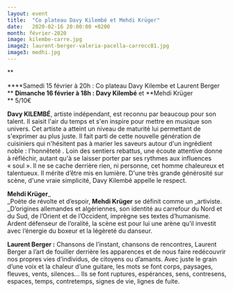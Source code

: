 ```yaml
---
layout: event
title:  "Co plateau Davy Kilembé et Mehdi Krüger"
date:   2020-02-16 20:00:00 +0200
month: février-2020
image: kilembe-carre.jpg
image2: laurent-berger-valeria-pacella-carrecc81.jpg
image3: medhi.jpg
---
```


**




****Samedi 15 février à 20h : Co plateau Davy Kilembe et Laurent Berger  ** **Dimanche 16 février à 18h : Davy Kilembé** et **Mehdi Krüger  
** 5/10€

**Davy KILEMBÉ**, artiste indépendant, est reconnu par beaucoup pour son talent. Il saisit l'air du temps et s'en inspire pour mettre en musique son univers. Cet artiste a atteint un niveau de maturité lui permettant de s'exprimer au plus juste. Il fait parti de cette nouvelle génération de cuisiniers qui n'hésitent pas à marier les saveurs autour d'un ingrédient noble : l'honnêteté . Loin des sentiers rebattus, une écoute attentive donne à réfléchir, autant qu'à se laisser porter par ses rythmes aux influences « soul ». Il ne se cache derrière rien, ni personne, cet homme chaleureux et talentueux. Il mérite d’être mis en lumière. D'une très grande générosité sur scène, d'une vraie simplicité, Davy Kilembé appelle le respect.   



**Mehdi Krüger**_<br /> _Poète de révolte et d’espoir, **Mehdi Krüger** se définit comme un _artiviste. _D’origines allemandes et algériennes, son identité au carrefour du Nord et du Sud, de l’Orient et de l’Occident, imprègne ses textes d’humanisme. Ardent défenseur de l’oralité, la scène est pour lui une arène qu’il investit avec l’énergie du boxeur et la légèreté du danseur. 



**Laurent Berger :** Chansons de l’instant, chansons de rencontres, Laurent Berger a l’art de fouiller derrière les apparences et de nous faire redécouvrir nos propres vies d’individus, de citoyens ou d’amants. Avec juste le grain d’une voix et la chaleur d’une guitare, les mots se font corps, paysages, fleuves, vents, silences... Ils se font ruptures, espérances, sens, contresens, espaces, temps, contretemps, signes de vie, lignes de fuite.